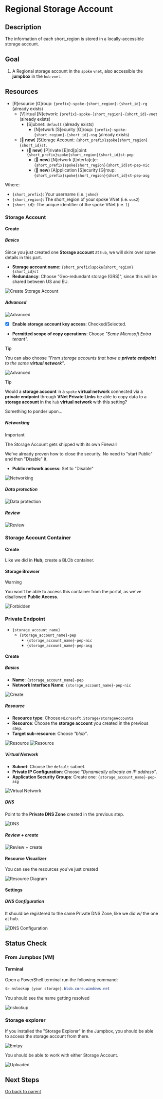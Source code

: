 # Regional Storage Account

## Description

The information of each short_region is stored in a locally-accessible storage account.

## Goal

1. A Regional storage account in the `spoke` `vnet`, also accessible the **jumpbox** in the `hub` `vnet`.

## Resources

- [R]esource [G]roup: `{prefix}-spoke-{short_region}-{short_id}-rg` (already exists)
  - [V]irtual [N]etwork: `{prefix}-spoke-{short_region}-{short_id}-vnet` (already exists)
    - [S]ubnet: `default` (already exists)
      - [N]etwork [S]ecurity [G]roup: `{prefix}-spoke-{short_region}-{short_id}-nsg` (already exists)
  - (🌟 **new**) [St]orage Account: `{short_prefix}spoke{short_region}{short_id}st`.
    - (🌟 **new**) [P]rivate [E]nd[p]oint: `{short_prefix}spoke{short_region}{short_id}st-pep`
      - (🌟 **new**) [N]etwork [I]nterfa[c]e: `{short_prefix}spoke{short_region}{short_id}st-pep-nic`
      - (🌟 **new**) [A]pplication [S]ecurity [G]roup: `{short_prefix}spoke{short_region}{short_id}st-pep-asg`

Where:

- `{short_prefix}`: Your username (i.e. `johnd`)
- `{short_region}`: The short_region of your spoke VNet (i.e. `wus2`)
- `{short_id}`: The unique identifier of the spoke VNet (i.e. `1`)

### Storage Account

#### Create

##### Basics

Since you just created one **Storage account** at `hub`, we will skim over some details in this part.

- **Storage account name**: `{short_prefix}spoke{short_region}{short_id}st`
- **Redundancy**: Choose "Geo-redundant storage (GRS)", since this will be shared between US and EU.

![Create Storage Account](../../../../assets/img/azure/solution/vnets/spoke/st/create/basics.png)

##### Advanced

![Advanced](../../../../assets/img/azure/solution/vnets/spoke/st/create/advanced.png)

- [x] **Enable storage account key access**: Checked/Selected.
- **Permitted scope of copy operations**: Choose _"Same Microsoft Entra tenant"_.

> [!TIP]
> You can also choose _"From storage accounts that have a **private endpoint** to the same **virtual network**"_.

![Advanced](../../../../assets/img/azure/solution/vnets/hub/st/create/advanced-security.png)

> [!TIP]
> Would a **storage account** in a `spoke` **virtual network** connected via a **private endpoint** through **VNet Private Links** be able to copy data to a **storage account** in the `hub` **virtual network** with this setting?

Something to ponder upon...

##### Networking

> [!IMPORTANT]
> The Storage Account gets shipped with its own Firewall

We've already proven how to close the security. No need to "start Public" and then "Disable" it.

- **Public network access**: Set to "Disable"

![Networking](../../../../assets/img/azure/solution/vnets/spoke/st/create/networking.png)

##### Data protection

![Data protection](../../../../assets/img/azure/solution/vnets/spoke/st/create/data_protection.png)

##### Review

![Review](../../../../assets/img/azure/solution/vnets/spoke/st/create/review.png)

### Storage Account Container

#### Create

Like we did in **Hub**, create a BLOb container.

#### Storage Browser

> [!WARNING]
> You won't be able to access this container from the portal, as we've disallowed **Public Access**.

![Forbidden](../../../../assets/img/azure/solution/vnets/spoke/st/containers/container1/private.png)

### Private Endpoint

- `{storage_account_name}`
  - `{storage_account_name}-pep`
    - `{storage_account_name}-pep-nic`
    - `{storage_account_name}-pep-asg`

#### Create

##### Basics

- **Name**: `{storage_account_name}-pep`
- **Network Interface Name**: `{storage_account_name}-pep-nic`

![Create](../../../../assets/img/azure/solution/vnets/spoke/st/pep/create/basics.png)

##### Resource

- **Resource type**: Choose `Microsoft.Storage/storageAccounts`
- **Resource**: Choose the **storage account** you created in the previous step.
- **Target sub-resource**: Choose _"blob"_.

![Resource](../../../../assets/img/azure/solution/vnets/spoke/st/pep/create/resource.png)
![Resource](../../../../assets/img/azure/solution/vnets/hub/st/pep/create/resource.png)

##### Virtual Network

- **Subnet**: Choose the `default` subnet.
- **Private IP Configuration**: Choose _"Dynamically allocate an IP address"_.
- **Application Security Groups**: Create one: `{storage_account_name}-pep-asg`

![Virtual Network](../../../../assets/img/azure/solution/vnets/spoke/st/pep/create/virtual_network.png)

##### DNS

Point to the **Private DNS Zone** created in the previous step.

![DNS](../../../../assets/img/azure/solution/vnets/spoke/st/pep/create/dns.png)

##### Review + create

![Review + create](../../../../assets/img/azure/solution/vnets/spoke/st/pep/create/review.png)

#### Resource Visualizer

You can see the resources you've just created

![Resource Diagram](../../../../assets/img/azure/solution/vnets/spoke/st/pep/resources/01.png)

#### Settings

##### DNS Configuration

It should be registered to the same Private DNS Zone, like we did w/ the one at hub.

![DNS Configuration](../../../../assets/img/azure/solution/vnets/spoke/st/pep/settings/dns_configuration.png)

## Status Check

### From Jumpbox (VM)

#### Terminal

Open a PowerShell terminal run the following command:

```powershell
$> nslookup {your storage}.blob.core.windows.net
```

You should see the name getting resolved

![nslookup](../../../../assets/img/azure/solution/vnets/spoke/st/shell/nslookup.png)

### Storage explorer

If you installed the "Storage Explorer" in the Jumpbox, you should be able to access the storage account from there.

![Emtpy](../../../../assets/img/azure/solution/vnets/spoke/st/explorer/from_jumpbox/empty.png)

You should be able to work with either Storage Account.

![Uploaded](../../../../assets/img/azure/solution/vnets/spoke/st/explorer/from_jumpbox/uploaded.png)

## Next Steps

[Go back to parent](./README.md)
